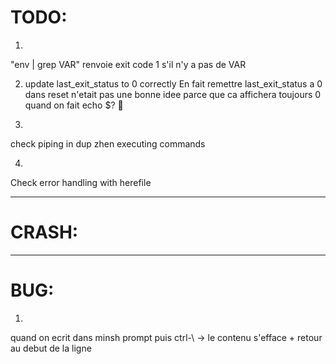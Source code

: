 # TODO:

1)  
"env | grep VAR" renvoie exit code 1 s'il n'y a pas de VAR

2) update last_exit_status to 0 correctly
En fait remettre last_exit_status a 0 dans reset n'etait pas une bonne idee parce que ca affichera toujours 0 quand on fait echo $? 😬

3)  
check piping in dup zhen executing commands

4)  
Check error handling with herefile

--------

# CRASH:

--------

# BUG:

1) 
quand on ecrit dans minsh prompt puis ctrl-\ -> le contenu s'efface + retour au debut de la ligne
